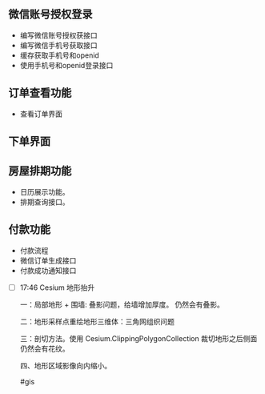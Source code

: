 ## 微信账号授权登录
- 编写微信账号授权获接口
- 编写微信手机号获取接口
- 缓存获取手机号和openid
- 使用手机号和openid登录接口

## 订单查看功能

- 查看订单界面

## 下单界面

## 房屋排期功能
- 日历展示功能。
- 排期查询接口。

## 付款功能

- 付款流程
- 微信订单生成接口
- 付款成功通知接口



- [ ] 17:46 
	Cesium 地形抬升
	
	一：局部地形 + 围墙: 叠影问题，给墙增加厚度。
	仍然会有叠影。
	
	二：地形采样点重绘地形三维体：三角网组织问题
	
	三：剖切方法。使用 Cesium.ClippingPolygonCollection 裁切地形之后侧面仍然会有花纹。
	
	四、地形区域影像向内缩小。
	
	#gis
